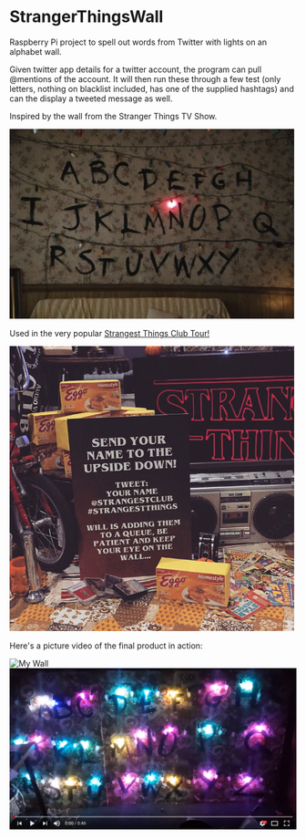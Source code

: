 # StrangerThingsWall
Raspberry Pi project to spell out words from Twitter with lights on an alphabet wall.

Given twitter app details for a twitter account, the program can pull @mentions of the account. It will then run these through a few test (only letters, nothing on blacklist included, has one of the supplied hashtags) and can the display a tweeted message as well.

Inspired by the wall from the Stranger Things TV Show.

<img src="Media/strangerthingswall.jpg" width=500 alt="Stranger Things Wall"/>

Used in the very popular [Strangest Things Club Tour!](https://twitter.com/StrangestClub)

<img src="Media/Stranger Things Wall Sign.jpg" width=500 alt="Stranger Things Wall"/>

Here's a picture video of the final product in action:

<img src="Media/mywall.jpg" width=600 alt="My Wall"/> [<img src="Media/VideoThumbnail.png" width=600 alt="Stranger Things Wall Video"/>](https://www.youtube.com/watch?v=CiBQtldUBvY&ab_channel=Ruair%C3%ADSinkler)
